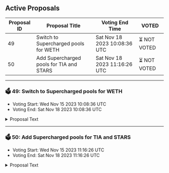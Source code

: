 ## Active Proposals

| Proposal ID | Proposal Title | Voting End Time | VOTED |
|-------------|----------------|-----------------|-------|
| 49 | Switch to Supercharged pools for WETH | Sat Nov 18 2023 10:08:36 UTC | ⏳ NOT VOTED |
| 50 | Add Supercharged pools for TIA and STARS | Sat Nov 18 2023 11:16:26 UTC | ⏳ NOT VOTED |

---

### 🗳 49: Switch to Supercharged pools for WETH
- Voting Start: Wed Nov 15 2023 10:08:36 UTC
- Voting End: Sat Nov 18 2023 10:08:36 UTC

<details>
<summary>Proposal Text</summary>
 
# Switch to Supercharged pools for WETHn## SummarynOne of the features which proposal 44 introduced was the replacement of the GAMM module with the new PoolManager module in the Interchain Account messages with regard to opening, repaying or liquidating lease positions. This primarily allowed the Nolus Protocol to take advantage of the new Supercharged pools on Osmosis which are based on the concentrated liquidity model pioneered by Uniswap v3. This provides for more efficient trading to happen as liquidity is not spread across the whole price curve but rather in smaller distinct ranges. 
 nThis proposal aims to migrate the ID of the WETH/OSMO pool to its new concentrated liquidity counterpart. Below the current breakdown in terms of liquidity of the old vs the new pool as well as a price impact improvement given a large swap: 

n* Standard Pool #704 WETH/OSMO (3M USD) -> Supercharged Pool #1134 OSMO/WETH (2M USD) results in ~400% better price impact for a 16k USD worth of swap 
nnBy voting YES on this proposal, you agree to make these adjustments to the Oracle swap tree and allow the protocol to utilize the paths above to facilitate the lease-relevant transactions.
</details>

---

### 🗳 50: Add Supercharged pools for TIA and STARS
- Voting Start: Wed Nov 15 2023 11:16:26 UTC
- Voting End: Sat Nov 18 2023 11:16:26 UTC

<details>
<summary>Proposal Text</summary>
 
# Add Supercharged pools for TIA and STARSn## SummarynOne of the features which proposal 44 introduced was the replacement of the GAMM module with the new PoolManager module in the Interchain Account messages with regard to opening, repaying or liquidating lease positions. This primarily allowed the Nolus Protocol to take advantage of the new Supercharged pools on Osmosis which are based on the concentrated liquidity model pioneered by Uniswap v3. This provides for more efficient trading to happen as liquidity is not spread across the whole price curve but rather in smaller distinct ranges. 
 nThis proposal aims to migrate the ID of the STARS/OSMO pool to its new concentrated liquidity counterpart and introduce TIA to the swap tree. Below the current breakdown in terms of liquidity of the old vs the new pool of STARS as well as a price impact improvement given a large swap: 

n* Standard Pool #604 STARS/OSMO (690k USD) -> Supercharged Pool #1096 STARS/OSMO (500k USD) results in ~2.5x better price impact for a 6k USD worth of swap 

nnThis proposal also introduces a new asset to the Oracle swap tree, namely TIA. TIA is the native token of the Celestia network. Celestia is a modular consensus and data network. Unlike other monolithic networks where the consensus and execution layer are both part of a single architecture, Celestia separates these two components. This approach means that it handles data availability and consensus, but leaves state execution (like smart contracts) to be processed on separate layers or networks. Block production and block verification are separated. Developers can effortlessly define their own customized virtual execution enviornments while directly benefiting from the security of Celestia's consensus. The native asset TIA has several use cases such as being used as means for payment by rollups to publish data to Celestia's blobspace, providing economic security to the Celestia's proof-of-stake network and potentially being used as a gas token for a rollup if developers of that rollup choose to do so. Details about TIA on Osmosis mainnet: 

n* Supercharged Pool #1248 TIA/OSMO (200k USD) 
nnBy voting YES on this proposal, you agree to make these adjustments to the Oracle swap tree and allow the protocol to utilize the paths above to facilitate the lease-relevant transactions.
</details>
